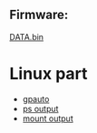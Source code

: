 
## Firmware:
[DATA.bin](DATA.bin_structure.md)

# Linux part
- [gpauto](gpauto.md)
- [ps output](ps.out)
- [mount output](mount.out)

